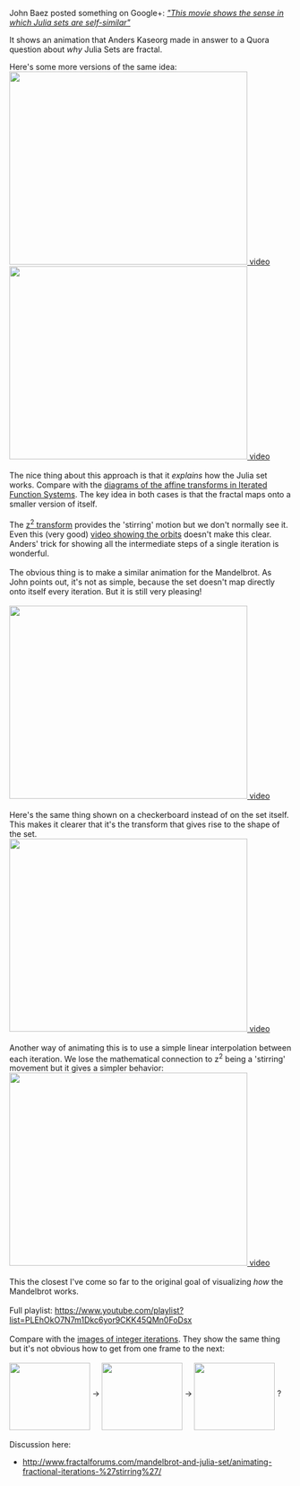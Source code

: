 John Baez posted something on Google+: <a href='http://plus.google.com/117663015413546257905/posts/WzjeMQx41LJ'><i>"This movie shows the sense in which Julia sets are self-similar"</i></a>

It shows an animation that Anders Kaseorg made in answer to a Quora question about _why_ Julia Sets are fractal.

Here's some more versions of the same idea:<br>
<a href='http://www.youtube.com/watch?feature=player_embedded&v=AjFkLy5U--I' target='_blank'><img src='http://img.youtube.com/vi/AjFkLy5U--I/0.jpg' width='425' height=344 /> video</a><br>
<a href='http://www.youtube.com/watch?feature=player_embedded&v=iznx-trhCmo' target='_blank'><img src='http://img.youtube.com/vi/iznx-trhCmo/0.jpg' width='425' height=344 /> video</a><br>
<br>
The nice thing about this approach is that it <i>explains</i> how the Julia set works. Compare with the <a href='http://en.wikipedia.org/wiki/Iterated_function_system#Examples'>diagrams of the affine transforms in Iterated Function Systems</a>. The key idea in both cases is that the fractal maps onto a smaller version of itself.<br>
<br>
The <a href='http://www.clarku.edu/~djoyce/complex/powers.html'>z<sup>2</sup> transform</a> provides the 'stirring' motion but we don't normally see it. Even this (very good) <a href='http://www.youtube.com/watch?v=P3WdnLSI2hs'>video showing the orbits</a> doesn't make this clear. Anders' trick for showing all the intermediate steps of a single iteration is wonderful.<br>
<br>
The obvious thing is to make a similar animation for the Mandelbrot. As John points out, it's not as simple, because the set doesn't map directly onto itself every iteration. But it is still very pleasing!<br>
<br>
<a href='http://www.youtube.com/watch?feature=player_embedded&v=dQ7kj2jCUJs' target='_blank'><img src='http://img.youtube.com/vi/dQ7kj2jCUJs/0.jpg' width='425' height=344 /> video</a><br>
<br>
Here's the same thing shown on a checkerboard instead of on the set itself. This makes it clearer that it's the transform that gives rise to the shape of the set.<br>
<a href='http://www.youtube.com/watch?feature=player_embedded&v=8op_yA6vNsw' target='_blank'><img src='http://img.youtube.com/vi/8op_yA6vNsw/0.jpg' width='425' height=344 /> video</a><br>
<br>
Another way of animating this is to use a simple linear interpolation between each iteration. We lose the mathematical connection to z<sup>2</sup> being a 'stirring' movement but it gives a simpler behavior:<br>
<a href='http://www.youtube.com/watch?feature=player_embedded&v=mdjrKFI9GRk' target='_blank'><img src='http://img.youtube.com/vi/mdjrKFI9GRk/0.jpg' width='425' height=344 /> video</a><br>
<br>
This the closest I've come so far to the original goal of visualizing <i>how</i> the Mandelbrot works.<br>
<br>
Full playlist: https://www.youtube.com/playlist?list=PLEhOkO7N7m1Dkc6yor9CKK45QMn0FoDsx<br>
<br>
Compare with the <a href='http://picasaweb.google.com/110214848059767137292/StirringTheMandelbrot#'>images of integer iterations</a>. They show the same thing but it's not obvious how to get from one frame to the next:<br>
<br>
<a href='https://picasaweb.google.com/lh/photo/dU4QH0Wn6qqzIT8JEr0If9MTjNZETYmyPJy0liipFm0?feat=embedwebsite'><img src='https://lh6.googleusercontent.com/-HkTDuPdiEv4/UEmwkGDwy2I/AAAAAAAAGBM/cWtTY5tpc5o/s144/frame_0.png' align='middle' height='120' width='144' /></a> → <a href='https://picasaweb.google.com/lh/photo/RMG5YlHsjpdhzR7UEMlfvdMTjNZETYmyPJy0liipFm0?feat=embedwebsite'><img src='https://lh5.googleusercontent.com/-3Gz30moXE7I/UEmwlgiBd4I/AAAAAAAAGB8/SxEoqzvMQxg/s144/frame_200.png' align='middle' height='120' width='144' /></a> → <a href='https://picasaweb.google.com/lh/photo/DIIwA3on27xtBusqq2gbINMTjNZETYmyPJy0liipFm0?feat=embedwebsite'><img src='https://lh6.googleusercontent.com/-XEworlS1p-Y/UEmwoyJ5a0I/AAAAAAAAGDE/1IinMeQ1p94/s144/frame_400.png' align='middle' height='120' width='144' /></a> ?<br>
<br>
Discussion here:<br>
<ul><li><a href='http://www.fractalforums.com/mandelbrot-and-julia-set/animating-fractional-iterations-%27stirring%27/'>http://www.fractalforums.com/mandelbrot-and-julia-set/animating-fractional-iterations-%27stirring%27/</a>
